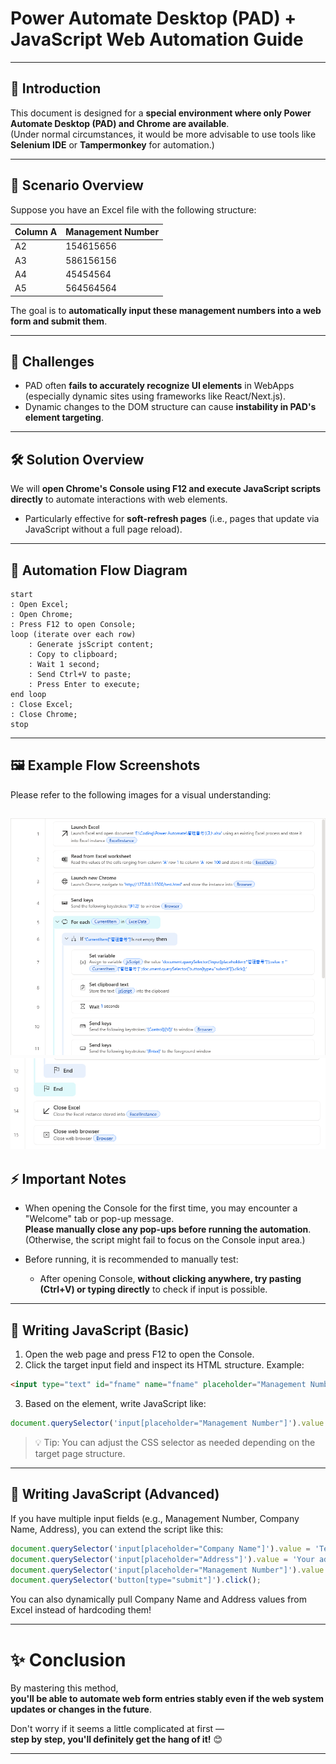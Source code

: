 # Power Automate Desktop (PAD) + JavaScript Web Automation Guide

---

## 📖 Introduction

This document is designed for a **special environment where only Power Automate Desktop (PAD) and Chrome are available**.  
(Under normal circumstances, it would be more advisable to use tools like **Selenium IDE** or **Tampermonkey** for automation.)

---

## 🎯 Scenario Overview

Suppose you have an Excel file with the following structure:

| Column A | Management Number |
|---|---|
| A2 | 154615656 |
| A3 | 586156156 |
| A4 | 45454564 |
| A5 | 564564564 |

The goal is to **automatically input these management numbers into a web form and submit them**.

---

## 🧠 Challenges

- PAD often **fails to accurately recognize UI elements** in WebApps (especially dynamic sites using frameworks like React/Next.js).
- Dynamic changes to the DOM structure can cause **instability in PAD's element targeting**.

---

## 🛠 Solution Overview

We will **open Chrome's Console using F12 and execute JavaScript scripts directly** to automate interactions with web elements.

- Particularly effective for **soft-refresh pages** (i.e., pages that update via JavaScript without a full page reload).

---

## 🔄 Automation Flow Diagram

```
start
: Open Excel;
: Open Chrome;
: Press F12 to open Console;
loop (iterate over each row)
    : Generate jsScript content;
    : Copy to clipboard;
    : Wait 1 second;
    : Send Ctrl+V to paste;
    : Press Enter to execute;
end loop
: Close Excel;
: Close Chrome;
stop
```

---

## 🖼 Example Flow Screenshots

Please refer to the following images for a visual understanding:

![img](picture\Instruction-Screenshot.png)
![img](picture\Instruction-Screenshot2.png)
---

## ⚡ Important Notes

- When opening the Console for the first time, you may encounter a "Welcome" tab or pop-up message.  
  **Please manually close any pop-ups before running the automation**.  
  (Otherwise, the script might fail to focus on the Console input area.)

- Before running, it is recommended to manually test:
  - After opening Console, **without clicking anywhere, try pasting (Ctrl+V) or typing directly** to check if input is possible.

---

## 🧩 Writing JavaScript (Basic)

1. Open the web page and press F12 to open the Console.
2. Click the target input field and inspect its HTML structure. Example:

```html
<input type="text" id="fname" name="fname" placeholder="Management Number">
```

3. Based on the element, write JavaScript like:

```javascript
document.querySelector('input[placeholder="Management Number"]').value = '%CurrentItem["Management Number"]%';
```

> 💡 Tip: You can adjust the CSS selector as needed depending on the target page structure.

---

## 🧩 Writing JavaScript (Advanced)

If you have multiple input fields (e.g., Management Number, Company Name, Address), you can extend the script like this:

```javascript
document.querySelector('input[placeholder="Company Name"]').value = 'Test Company';
document.querySelector('input[placeholder="Address"]').value = 'Your address';
document.querySelector('input[placeholder="Management Number"]').value = '%CurrentItem["Management Number"]%';
document.querySelector('button[type="submit"]').click();
```

You can also dynamically pull Company Name and Address values from Excel instead of hardcoding them!

---

# ✨ Conclusion

By mastering this method,  
**you'll be able to automate web form entries stably even if the web system updates or changes in the future**.

Don't worry if it seems a little complicated at first —  
**step by step, you'll definitely get the hang of it!** 😊

---
